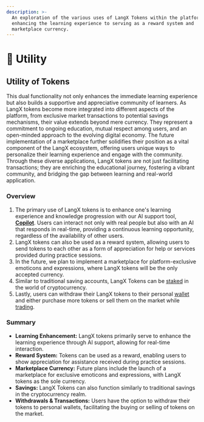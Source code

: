 ```yaml
---
description: >-
  An exploration of the various uses of LangX Tokens within the platform, from
  enhancing the learning experience to serving as a reward system and
  marketplace currency.
---
```


# 💎 Utility

## Utility of Tokens

This dual functionality not only enhances the immediate learning experience but also builds a supportive and appreciative community of learners. As LangX tokens become more integrated into different aspects of the platform, from exclusive market transactions to potential savings mechanisms, their value extends beyond mere currency. They represent a commitment to ongoing education, mutual respect among users, and an open-minded approach to the evolving digital economy. The future implementation of a marketplace further solidifies their position as a vital component of the LangX ecosystem, offering users unique ways to personalize their learning experience and engage with the community. Through these diverse applications, LangX tokens are not just facilitating transactions; they are enriching the educational journey, fostering a vibrant community, and bridging the gap between learning and real-world application.

### Overview

1. The primary use of LangX tokens is to enhance one's learning experience and knowledge progression with our AI support tool, [**Copilot**](../library/language-copilot.md). Users can interact not only with real people but also with an AI that responds in real-time, providing a continuous learning opportunity, regardless of the availability of other users.
2. LangX tokens can also be used as a reward system, allowing users to send tokens to each other as a form of appreciation for help or services provided during practice sessions.
3. In the future, we plan to implement a marketplace for platform-exclusive emoticons and expressions, where LangX tokens will be the only accepted currency.
4. Similar to traditional saving accounts, LangX Tokens can be [staked](staking.md) in the world of cryptocurrency.
5. Lastly, users can withdraw their LangX tokens to their personal [wallet](../library/technology/wallet.md) and either purchase more tokens or sell them on the market while [trading](trading.md).

### Summary

- **Learning Enhancement:** LangX tokens primarily serve to enhance the learning experience through AI support, allowing for real-time interaction.
- **Reward System:** Tokens can be used as a reward, enabling users to show appreciation for assistance received during practice sessions.
- **Marketplace Currency:** Future plans include the launch of a marketplace for exclusive emoticons and expressions, with LangX tokens as the sole currency.
- **Savings:** LangX Tokens can also function similarly to traditional savings in the cryptocurrency realm.
- **Withdrawals & Transactions:** Users have the option to withdraw their tokens to personal wallets, facilitating the buying or selling of tokens on the market.
